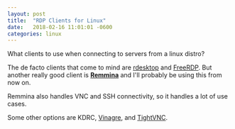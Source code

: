 ```yaml
---
layout: post
title:  "RDP Clients for Linux"
date:   2018-02-16 11:01:01 -0600
categories: linux
---
```


What clients to use when connecting to servers from a linux distro? 

The de facto clients that come to mind are [rdesktop](http://www.rdesktop.org) and [FreeRDP](http://www.freerdp.com).  But another really good client is **[Remmina](https://www.remmina.org)** and I'll probably be using this from now on.

Remmina also handles VNC and SSH connectivity, so it handles a lot of use cases. 

Some other options are KDRC, [Vinagre](https://wiki.gnome.org/Apps/Vinagre), and [TightVNC](https://www.tightvnc.com). 